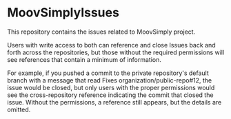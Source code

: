 MoovSimplyIssues
================

This repository contains the issues related to MoovSimply project.

Users with write access to both can reference and close Issues back and forth across the repositories, but those without the required permissions will see references that contain a minimum of information.

For example, if you pushed a commit to the private repository's default branch with a message that read Fixes organization/public-repo#12, the issue would be closed, but only users with the proper permissions would see the cross-repository reference indicating the commit that closed the issue. Without the permissions, a reference still appears, but the details are omitted. 
